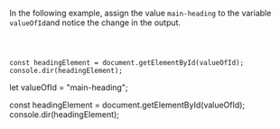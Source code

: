 In the following example, assign the value `main-heading` to the variable `valueOfId`and notice the change in the output.

<codeblock language="javascript" type="exercise" testMode="fixedInput">
<code>
<panel language="html" hidden="true">
<div>
  <h1 id="main-heading">All about Dogs</h1>
  <h2>Dogs are an interesting species</h2>
  <p>
    Today, some dogs are used as pets, others are used to help humans do their work. They are a popular pet because they are usually playful, friendly, loyal and listen to humans. (Credit: Wikipedia)
  </p>
</div>
</panel>
<panel language="css" hidden="true">
div {
  text-align: center;
}

img {
  width: 15rem;
}

p {
  text-align: left;
}

.details {
  display: flex;
  justify-content: center;
  align-items: flex-start;
  gap: 1rem;
}
</panel>
<panel language="javascript">
let valueOfId = "";

const headingElement = document.getElementById(valueOfId);
console.dir(headingElement);
</panel>
</code>

<solution>
let valueOfId = "main-heading";

const headingElement = document.getElementById(valueOfId);
console.dir(headingElement);
</solution>
</codeblock>
